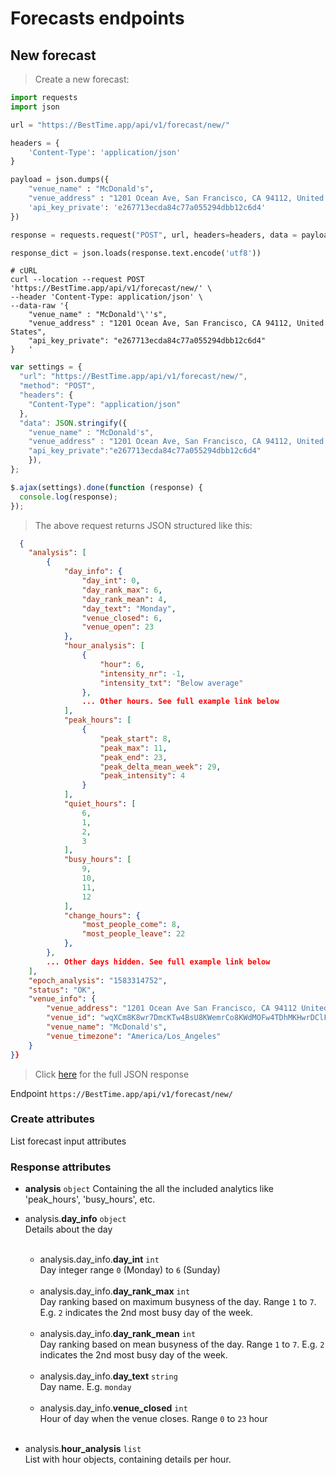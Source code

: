 
# Forecasts endpoints


## New forecast

> Create a new forecast:

```python
import requests
import json

url = "https://BestTime.app/api/v1/forecast/new/"

headers = {
    'Content-Type': 'application/json'
}

payload = json.dumps({
    "venue_name" : "McDonald's",
	"venue_address" : "1201 Ocean Ave, San Francisco, CA 94112, United States",
    'api_key_private': 'e267713ecda84c77a055294dbb12c6d4'
})

response = requests.request("POST", url, headers=headers, data = payload)

response_dict = json.loads(response.text.encode('utf8'))
```

```shell
# cURL
curl --location --request POST 'https://BestTime.app/api/v1/forecast/new/' \
--header 'Content-Type: application/json' \
--data-raw '{
    "venue_name" : "McDonald'\''s",
	"venue_address" : "1201 Ocean Ave, San Francisco, CA 94112, United States",
	"api_key_private": "e267713ecda84c77a055294dbb12c6d4"
}	'
```

```javascript
var settings = {
  "url": "https://BestTime.app/api/v1/forecast/new/",
  "method": "POST",
  "headers": {
    "Content-Type": "application/json"
  },
  "data": JSON.stringify({
    "venue_name" : "McDonald's",
	"venue_address" : "1201 Ocean Ave, San Francisco, CA 94112, United States",
    "api_key_private":"e267713ecda84c77a055294dbb12c6d4"
    }),
};

$.ajax(settings).done(function (response) {
  console.log(response);
});
```

> The above request returns JSON structured like this:

```json
  {
    "analysis": [
        {
            "day_info": {
                "day_int": 0,
                "day_rank_max": 6,
                "day_rank_mean": 4,
                "day_text": "Monday",
                "venue_closed": 6,
                "venue_open": 23
            },
            "hour_analysis": [
                {
                    "hour": 6,
                    "intensity_nr": -1,
                    "intensity_txt": "Below average"
                },
                ... Other hours. See full example link below
            ],
            "peak_hours": [
                {
                    "peak_start": 8,
                    "peak_max": 11,
                    "peak_end": 23,
                    "peak_delta_mean_week": 29,
                    "peak_intensity": 4
                }
            ],
            "quiet_hours": [
                6,
                1,
                2,
                3
            ],
            "busy_hours": [
                9,
                10,
                11,
                12
            ],
            "change_hours": {
                "most_people_come": 8,
                "most_people_leave": 22
            },
        },
        ... Other days hidden. See full example link below
    ],
    "epoch_analysis": "1583314752",
    "status": "OK",
    "venue_info": {
        "venue_address": "1201 Ocean Ave San Francisco, CA 94112 United States",
        "venue_id": "wqXCm8K8wr7DmcKTw4BsU8KWemrCo8KWdMOFw4TDhMKHwrDClFjChmHConHCsw==",
        "venue_name": "McDonald's",
        "venue_timezone": "America/Los_Angeles"
    }
}}
```
> Click <a href="https://github.com/besttime-app/slate/blob/master/source/examples/forecast_new/forecast_new_response.json" target="_blank">here</a> for the full JSON response


Endpoint
`https://BestTime.app/api/v1/forecast/new/`

### Create attributes

List forecast input attributes

### Response attributes

- **analysis** `object`  Containing the all the included analytics like 'peak_hours', 'busy_hours', etc.  
 
 - analysis.**day_info** `object`  
   Details about the day    
  &nbsp;
     - analysis.day_info.**day_int** `int`  
       Day integer range `0` (Monday) to `6` (Sunday)  
       &nbsp;
     - analysis.day_info.**day_rank_max** `int`  
       Day ranking based on maximum busyness of the day. Range `1` to `7`. E.g. `2` indicates the 2nd most busy day of the week.  
       &nbsp;
     - analysis.day_info.**day_rank_mean** `int`  
       Day ranking based on mean busyness of the day. Range `1` to `7`. E.g. `2` indicates the 2nd most busy day of the week.  
       &nbsp;
     - analysis.day_info.**day_text** `string`  
       Day name. E.g. `monday`  
       &nbsp;
     - analysis.day_info.**venue_closed** `int`  
       Hour of day when the venue closes. Range `0` to `23` hour  
       &nbsp;
 - analysis.**hour_analysis** `list`  
   List with hour objects, containing details per hour.  